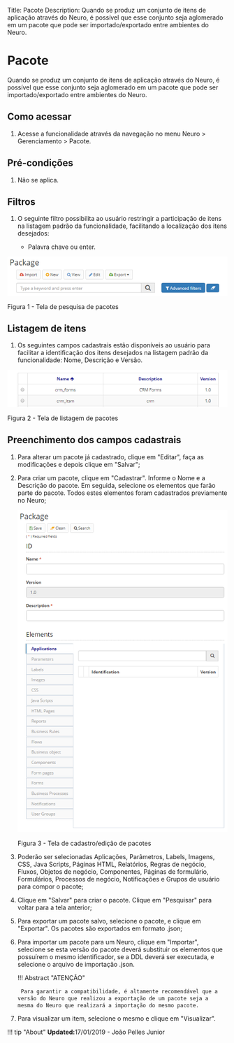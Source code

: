 Title: Pacote
Description: Quando se produz um conjunto de itens de aplicação através do Neuro, é possível que esse conjunto seja aglomerado em um pacote que pode ser importado/exportado entre ambientes do Neuro.    
# Pacote  

Quando se produz um conjunto de itens de aplicação através do Neuro, é possível que esse conjunto seja aglomerado em um pacote que pode ser importado/exportado entre ambientes do Neuro.    

## Como acessar 

1. Acesse a funcionalidade através da navegação no menu Neuro > Gerenciamento > Pacote.    

## Pré-condições 

1. Não se aplica.    

## Filtros

1. O seguinte filtro possibilita ao usuário restringir a participação de itens na listagem padrão da funcionalidade, facilitando a localização dos itens desejados:    
 
     * Palavra chave ou enter.      

![Screenshot](images/Package-Search.png)

Figura 1 - Tela de pesquisa de pacotes    

## Listagem de itens

1. Os seguintes campos cadastrais estão disponíveis ao usuário para facilitar a identificação dos itens desejados na listagem padrão da funcionalidade: Nome, Descrição e Versão.    

![Screenshot](images/Package-listing.png) 

Figura 2 - Tela de listagem de pacotes   

## Preenchimento dos campos cadastrais 

1. Para alterar um pacote já cadastrado, clique em "Editar", faça as modificações e depois clique em "Salvar";   
2. Para criar um pacote, clique em "Cadastrar". Informe o Nome e a Descrição do pacote. Em seguida, selecione os elementos que farão parte do pacote. Todos estes elementos foram cadastrados previamente no Neuro;    

    ![Screenshot](images/Package-Registration.png)
    
    Figura 3 - Tela de cadastro/edição de pacotes   

3. Poderão ser selecionadas Aplicações, Parâmetros, Labels, Imagens, CSS, Java Scripts, Páginas HTML, Relatórios, Regras de negócio, Fluxos, Objetos de negócio, Componentes, Páginas de formulário, Formulários, Processos de negócio, Notificações e Grupos de usuário para compor o pacote;    
4. Clique em "Salvar" para criar o pacote. Clique em "Pesquisar" para voltar para a tela anterior;   
5. Para exportar um pacote salvo, selecione o pacote, e clique em "Exportar". Os pacotes são exportados em formato .json;    
6. Para importar um pacote para um Neuro, clique em "Importar", selecione se esta versão do pacote deverá substituir os elementos que possuírem o mesmo identificador, se a DDL deverá ser executada, e selecione o arquivo de importação .json.    

    !!! Abstract "ATENÇÃO"  

        Para garantir a compatibilidade, é altamente recomendável que a versão do Neuro que realizou a exportação de um pacote seja a           mesma do Neuro que realizará a importação do mesmo pacote.   

7. Para visualizar um item, selecione o mesmo e clique em "Visualizar".    


!!! tip "About"
    <b>Updated:</b>17/01/2019 - João Pelles Junior
